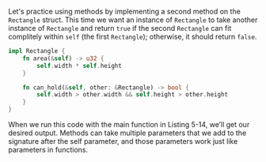 Let's practice using methods by implementing a second method on the `Rectangle` struct.
This time we want an instance of `Rectangle` to take another instance of `Rectangle` and return
`true` if the second `Rectangle` can fit complitely within `self` (the first `Rectangle`); otherwise,
it should return `false`.

```rust
impl Rectangle {
    fn area(&self) -> u32 {
        self.width * self.height
    }

    fn can_hold(&self, other: &Rectangle) -> bool {
        self.width > other.width && self.height > other.height
    }
}
```

When we run this code with the main function in Listing 5-14, we’ll get our desired output.
Methods can take multiple parameters that we add to the signature after the self parameter,
and those parameters work just like parameters in functions.
